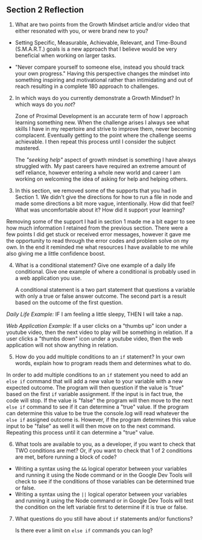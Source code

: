 ## Section 2 Reflection

1. What are two points from the Growth Mindset article and/or video that either resonated with you, or were brand new to you?

  -   Setting Specific, Measurable, Achievable, Relevant, and Time-Bound (S.M.A.R.T.) goals is a new approach that I believe would be very beneficial when working on larger tasks.

  -   "Never compare yourself to someone else, instead you should track your own progress." Having this perspective changes the mindset into something inspiring and motivational rather than intimidating and out of reach resulting in a complete 180 approach to challenges.

2. In which ways do you currently demonstrate a Growth Mindset? In which ways do you _not_?

    Zone of Proximal Development is an accurate term of how I approach learning something new. When the challenge arises I always see what skills I have in my repertoire and strive to improve them, never becoming complacent. Eventually getting to the point where the challenge seems achievable. I then repeat this process until I consider the subject mastered.

    The _"seeking help"_ aspect of growth mindset is something I have always struggled with. My past careers have required an extreme amount of self reliance, however entering a whole new world and career I am working on welcoming the idea of asking for help and helping others.

3. In this section, we removed some of the supports that you had in Section 1. We didn't give the directions for how to run a file in node and made some directions a bit more vague, intentionally. How did that feel? What was uncomfortable about it? How did it support your learning?

  Removing some of the support I had in section 1 made me a bit eager to see how much information I retained from the previous
section. There were a few points I did get stuck or received error messages, however it gave me the opportunity to read through
the error codes and problem solve on my own. In the end it reminded me what resources I have available to me while also giving me a little confidence boost.


4. What is a conditional statement? Give one example of a daily life conditional. Give one example of where a conditional is probably used in a web application you use.

    A conditional statement is a two part statement that questions a variable with only a true or false answer outcome. The second part is a result based on the outcome of the first question.


  *Daily Life Example:*
IF I am feeling a little sleepy, THEN I will take a nap.

  *Web Application Example:*
If a user clicks on a "thumbs up" icon under a youtube video, then the next video to play will be something in relation.
If a user clicks a "thumbs down" icon under a youtube video, then the web application will not show anything in relation.


5. How do you add multiple conditions to an `if` statement? In your own words, explain how to program reads them and determines what to do.

  In order to add multiple conditions to an `if` statement you need to add an `else if` command that will add a new value to your variable with a new expected outcome. The program will then question if the value is "true" based on the first `if` variable assignment. If the input is in fact true, the code will stop.
If the value is "false" the program will then move to the next `else if` command to see if it can determine a "true" value. If the program can determine this value to be true the console.log will read whatever the `else if` assigned outcome is. However, if the program determines this value input to be "false" as well it will then move on to the next command. Repeating this process until it can determine a "true" value.


6. What tools are available to you, as a developer, if you want to check that TWO conditions are met? Or, if you want to check that 1 of 2 conditions are met, before running a block of code?

  -   Writing a syntax using the `&&` logical operator between your variables and running it using the Node command or in the Google Dev Tools will check to see if the conditions of those variables can be determined true or false.
  -   Writing a syntax using the `||` logical operator between your variables and running it using the Node command or in Google Dev Tools will test the condition on the left variable first to determine if it is true or false.


7. What questions do you still have about `if` statements and/or functions?

    Is there ever a limit on `else if` commands you can log?
